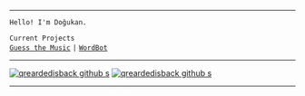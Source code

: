 

---

 `Hello! I'm Doğukan.`
 
  `Current Projects`<br />
  [`Guess the Music`](https://guessthemusic.net) `|` [`WordBot`](https://wordbot.xyz)

---

[![qreardedisback github s](https://github-readme-stats.vercel.app/api?username=qreardedisback&title_color=FFFFFF&border_color=f5ac02&bg_color=000000&icon_color=f5ac02&text_color=FFFFFF&show_icons=true)](https://github.com/qreardedisback)
[![qreardedisback github s](https://github-readme-stats.vercel.app/api/pin/?username=qreardedwashere-cf&bg_color=000000&border_color=f5ac02&icon_color=f5ac02&text_color=FFFFFF&title_color=FFFFFF&repo=qreardedwashere.cf)](https://github.com/qreardedwashere-cf/qreardedwashere.cf)

---

